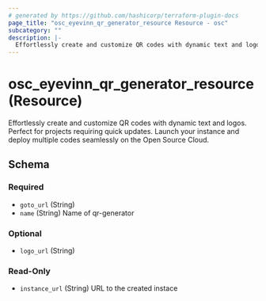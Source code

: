 ```yaml
---
# generated by https://github.com/hashicorp/terraform-plugin-docs
page_title: "osc_eyevinn_qr_generator_resource Resource - osc"
subcategory: ""
description: |-
  Effortlessly create and customize QR codes with dynamic text and logos. Perfect for projects requiring quick updates. Launch your instance and deploy multiple codes seamlessly on the Open Source Cloud.
---
```


# osc_eyevinn_qr_generator_resource (Resource)

Effortlessly create and customize QR codes with dynamic text and logos. Perfect for projects requiring quick updates. Launch your instance and deploy multiple codes seamlessly on the Open Source Cloud.



<!-- schema generated by tfplugindocs -->
## Schema

### Required

- `goto_url` (String)
- `name` (String) Name of qr-generator

### Optional

- `logo_url` (String)

### Read-Only

- `instance_url` (String) URL to the created instace
